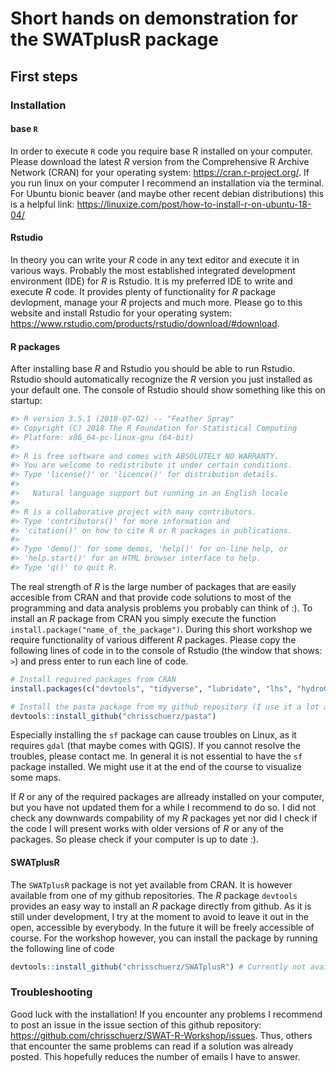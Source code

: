 # Short hands on demonstration for the SWATplusR package

## First steps
### Installation
#### base `R`
In order to execute `R` code you require base R installed on your computer. Please download the latest *R* version from the Comprehensive R Archive Network (CRAN) for your operating system: https://cran.r-project.org/. 
If you run linux on your computer I recommend an installation via the terminal. For Ubuntu bionic beaver (and maybe other recent debian distributions) this is a helpful link: https://linuxize.com/post/how-to-install-r-on-ubuntu-18-04/

#### Rstudio
In theory you can write your *R* code in any text editor and execute it in various ways. Probably the most established integrated development environment (IDE) for *R* is Rstudio. It is my preferred IDE to write and execute *R* code. It provides plenty of functionality for *R* package devlopment, manage your *R* projects and much more.
Please go to this website and install Rstudio for your operating system: https://www.rstudio.com/products/rstudio/download/#download.

#### R packages
After installing base *R* and Rstudio you should be able to run Rstudio. Rstudio should automatically recognize the *R* version you just installed as your default one. 
The console of Rstudio should show something like this on startup:
``` r
#> R version 3.5.1 (2018-07-02) -- "Feather Spray"
#> Copyright (C) 2018 The R Foundation for Statistical Computing
#> Platform: x86_64-pc-linux-gnu (64-bit)
#> 
#> R is free software and comes with ABSOLUTELY NO WARRANTY.
#> You are welcome to redistribute it under certain conditions.
#> Type 'license()' or 'licence()' for distribution details.
#> 
#>   Natural language support but running in an English locale
#> 
#> R is a collaborative project with many contributors.
#> Type 'contributors()' for more information and
#> 'citation()' on how to cite R or R packages in publications.
#> 
#> Type 'demo()' for some demos, 'help()' for on-line help, or
#> 'help.start()' for an HTML browser interface to help.
#> Type 'q()' to quit R.
```

The real strength of *R* is the large number of packages that are easily accesible from CRAN and that provide code solutions to most of the programming and data analysis problems you probably can think of :). To install an *R* package from CRAN you simply execute the function `install.package("name_of_the_package")`. During this short workshop we require functionality of various different *R* packages. Please copy the following lines of code in to the console of Rstudio (the window that shows: `>`) and press enter to run each line of code.

``` r
# Install required packages from CRAN
install.packages(c("devtools", "tidyverse", "lubridate", "lhs", "hydroGOF", "sensitivity", "fast", "sf", "here"))

# Install the pasta package from my github repository (I use it a lot and will explain why)
devtools::install_github("chrisschuerz/pasta")
```

Especially installing the `sf` package can cause troubles on Linux, as it requires `gdal` (that maybe comes with QGIS). If you cannot resolve the troubles, please contact me. In general it is not essential to have the `sf` package installed. We might use it at the end of the course to visualize some maps.

If *R* or any of the required packages are allready installed on your computer, but you have not updated them for a while I recommend to do so. I did not check any downwards compability of my *R* packages yet nor did I check if the code I will present works with older versions of *R* or any of the packages. So please check if your computer is up to date :). 

#### SWATplusR
The `SWATplusR` package is not yet available from CRAN. It is however available from one of my github repositories. The *R* package `devtools` provides an easy way to install an *R* package directly from github. As it is still under development, I try at the moment to avoid to leave it out in the open, accessible by everybody. In the future it will be freely accessible of course. For the workshop however, you can install the package by running the following line of code

``` r
devtools::install_github("chrisschuerz/SWATplusR") # Currently not available. Please contact me.
```

### Troubleshooting
Good luck with the installation! If you encounter any problems I recommend to post an issue in the issue section of this github repository: https://github.com/chrisschuerz/SWAT-R-Workshop/issues. Thus, others that encounter the same problems can read if a solution was already posted. This hopefully reduces the number of emails I have to answer.
